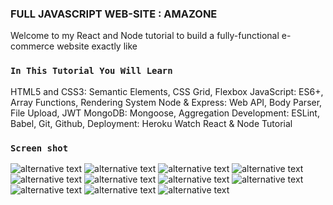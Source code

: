 ### FULL JAVASCRIPT WEB-SITE : AMAZONE
Welcome to my React and Node tutorial to build a fully-functional e-commerce website exactly like
### `In This Tutorial You Will Learn`

HTML5 and CSS3: Semantic Elements, CSS Grid, Flexbox
JavaScript: ES6+, Array Functions, Rendering System
Node & Express: Web API, Body Parser, File Upload, JWT
MongoDB: Mongoose, Aggregation
Development: ESLint, Babel, Git, Github,
Deployment: Heroku
Watch React & Node Tutorial

### `Screen shot`
 ![alternative text](0.png "img")
 ![alternative text](1.png "img")
 ![alternative text](2.png "img")
 ![alternative text](3.png "img")
 ![alternative text](4.png "img")
 ![alternative text](5.png "img")
 ![alternative text](5.png "img")
 ![alternative text](6.png "img")
 ![alternative text](7.png "img")
 ![alternative text](8.png "img")
 ![alternative text](9.png "img")
